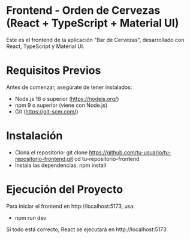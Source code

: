 # Frontend - Orden de Cervezas (React + TypeScript + Material UI)
Este es el frontend de la aplicación "Bar de Cervezas", desarrollado con React, TypeScript y Material UI.

# Requisitos Previos
Antes de comenzar, asegúrate de tener instalados:

- Node.js 18 o superior (https://nodejs.org/)
- npm 9 o superior (viene con Node.js)
- Git (https://git-scm.com/)

# Instalación
- Clona el repositorio:
  git clone https://github.com/tu-usuario/tu-repositorio-frontend.git cd tu-repositorio-frontend
- Instala las dependencias:
  npm install

# Ejecución del Proyecto
Para iniciar el frontend en http://localhost:5173, usa:
- npm run dev

Si todo está correcto, React se ejecutará en http://localhost:5173.